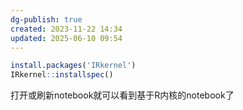 ```yaml
---
dg-publish: true
created: 2023-11-22 14:34
updated: 2025-06-10 09:54
---
```


```R
install.packages('IRkernel')
IRkernel::installspec()
```

打开或刷新notebook就可以看到基于R内核的notebook了
